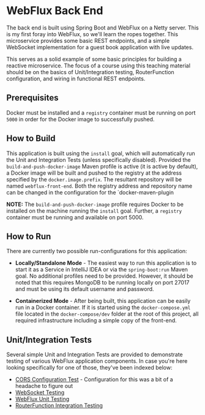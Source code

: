 # WebFlux Back End
The back end is built using Spring Boot and WebFlux on a Netty server.  This is my first foray into WebFlux, so we'll learn the ropes together. This microservice provides some basic REST endpoints, and a simple WebSocket implementation for a guest book application with live updates.

This serves as a solid example of some basic principles for building a reactive microservice.  The focus of a course using this teaching material should be on the basics of Unit/Integration testing, RouterFunction configuration, and wiring in functional REST endpoints. 

## Prerequisites
Docker must be installed and a `registry` container must be running on port `5000` in order for the Docker image to successfully pushed.

## How to Build
This application is built using the `install` goal, which will automatically run the Unit and Integration Tests (unless specifically disabled).  Provided the `build-and-push-docker-image` Maven profile is active (it is active by default), a Docker image will be built and pushed to the registry at the address specified by the `docker.image.prefix`. The resultant repository will be named `webflux-front-end`.  Both the registry address and repository name can be changed in the configuration for the `docker-maven-plugin

**NOTE:** The `build-and-push-docker-image` profile requires Docker to be installed on the machine running the `install` goal.  Further, a `registry` container must be running and available on port 5000.

## How to Run
There are currently two possible run-configurations for this application:
- **Locally/Standalone Mode** - The easiest way to run this application is to start it as a Service in IntelliJ IDEA or via the `spring-boot:run` Maven goal.  No additional profiles need to be provided.  However, it should be noted that this requires MongoDB to be running locally on port 27017 and must be using its default username and password.

- **Containerized Mode** - After being built, this application can be easily run in a Docker container.  If it is started using the `docker-compose.yml` file located in the `docker-compose/dev` folder at the root of this project, all required infrastructure including a simple copy of the front-end.

## Unit/Integration Tests
Several simple Unit and Integration Tests are provided to demonstrate testing of various WebFlux application components.  In case you're here looking specifically for one of those, they've been indexed below:
- [CORS Configuration Test](src/test/java/ca/purpleowl/example/reactive/CorsTest.java) - Configuration for this was a bit of a headache to figure out
- [WebSocket Testing](src/test/java/ca/purpleowl/example/reactive/websocket/WebSocketTests.java)
- [WebFlux Unit Testing](src/test/java/ca/purpleowl/example/reactive/service/GuestBookServiceTests.java)
- [RouterFunction Integration Testing](src/test/java/ca/purpleowl/example/reactive/route/GuestBookRouteTests.java)
